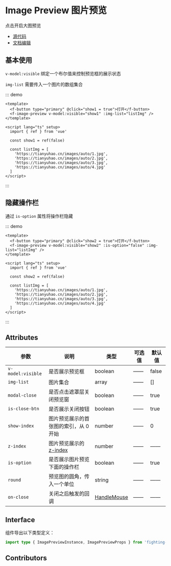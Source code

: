 # Image Preview 图片预览

点击开启大图预览

- [源代码](https://github.com/FightingDesign/fighting-design/tree/master/packages/fighting-design/image-preview)
- [文档编辑](https://github.com/FightingDesign/fighting-design/blob/master/docs/docs/components/image-preview.md)

## 基本使用

`v-model:visible` 绑定一个布尔值来控制预览框的展示状态

`img-list` 需要传入一个图片的数组集合

::: demo

```vue
<template>
  <f-button type="primary" @click="show1 = true">打开</f-button>
  <f-image-preview v-model:visible="show1" :img-list="listImg" />
</template>

<script lang="ts" setup>
  import { ref } from 'vue'

  const show1 = ref(false)

  const listImg = [
    'https://tianyuhao.cn/images/auto/1.jpg',
    'https://tianyuhao.cn/images/auto/2.jpg',
    'https://tianyuhao.cn/images/auto/3.jpg',
    'https://tianyuhao.cn/images/auto/4.jpg'
  ]
</script>
```

:::

## 隐藏操作栏

通过 `is-option` 属性将操作栏隐藏

::: demo

```vue
<template>
  <f-button type="primary" @click="show2 = true">打开</f-button>
  <f-image-preview v-model:visible="show2" :is-option="false" :img-list="listImg" />
</template>

<script lang="ts" setup>
  import { ref } from 'vue'

  const show2 = ref(false)

  const listImg = [
    'https://tianyuhao.cn/images/auto/1.jpg',
    'https://tianyuhao.cn/images/auto/2.jpg',
    'https://tianyuhao.cn/images/auto/3.jpg',
    'https://tianyuhao.cn/images/auto/4.jpg'
  ]
</script>
```

:::

## Attributes

| 参数              | 说明                                                                               | 类型                                                             | 可选值 | 默认值 |
| ----------------- | ---------------------------------------------------------------------------------- | ---------------------------------------------------------------- | ------ | ------ |
| `v-model:visible` | 是否展示预览框                                                                     | boolean                                                          | ——     | false  |
| `img-list`        | 图片集合                                                                           | array                                                            | ——     | []     |
| `modal-close`     | 是否点击遮罩层关闭预览窗                                                           | boolean                                                          | ——     | true   |
| `is-close-btn`    | 是否展示关闭按钮                                                                   | boolean                                                          | ——     | true   |
| `show-index`      | 图片预览展示的首张图的索引，从 0 开始                                              | number                                                           | ——     | 0      |
| `z-index`         | 图片预览展示的 [z-index](https://developer.mozilla.org/zh-CN/docs/Web/CSS/z-index) | number                                                           | ——     | ——     |
| `is-option`       | 是否展示图片预览下面的操作栏                                                       | boolean                                                          | ——     | true   |
| `round`           | 预览图的圆角，传入一个单位                                                         | string                                                           | ——     | ——     |
| `on-close`        | 关闭之后触发的回调                                                                 | <a href="/components/interface.html#HandleMouse">HandleMouse</a> | ——     | ——     |

## Interface

组件导出以下类型定义：

```ts
import type { ImagePreviewInstance, ImagePreviewProps } from 'fighting-design'
```

## Contributors

<a href="https://github.com/Tyh2001" target="_blank">
  <f-avatar round src="https://avatars.githubusercontent.com/u/73180970?v=4" />
</a>
